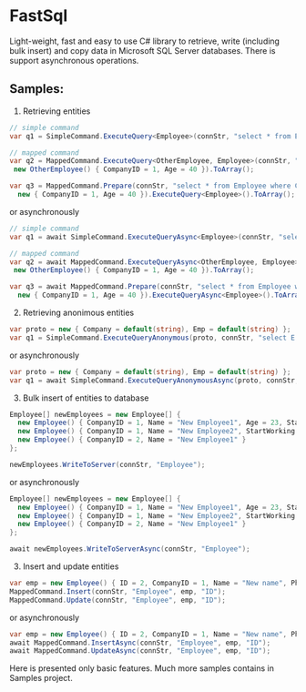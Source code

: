 # FastSql
Light-weight, fast and easy to use C# library to retrieve, write (including bulk insert) and copy data in Microsoft SQL Server databases. There is support asynchronous operations.

## Samples:

1. Retrieving  entities

  ```csharp
  // simple command
  var q1 = SimpleCommand.ExecuteQuery<Employee>(connStr, "select * from Employee where CompanyID = @p0 and Age > @p1", 1, 40).ToArray();

  // mapped command
  var q2 = MappedCommand.ExecuteQuery<OtherEmployee, Employee>(connStr, "select * from Employee where CompanyID = @CompanyID and Age > @Age", 
   new OtherEmployee() { CompanyID = 1, Age = 40 }).ToArray();
  
  var q3 = MappedCommand.Prepare(connStr, "select * from Employee where CompanyID = @CompanyID and Age > @Age", 
    new { CompanyID = 1, Age = 40 }).ExecuteQuery<Employee>().ToArray();
  ```  
  or asynchronously
  ```csharp
  // simple command
  var q1 = await SimpleCommand.ExecuteQueryAsync<Employee>(connStr, "select * from Employee where CompanyID = @p0 and Age > @p1", 1, 40).ToArray();

  // mapped command
  var q2 = await MappedCommand.ExecuteQueryAsync<OtherEmployee, Employee>(connStr, "select * from Employee where CompanyID = @CompanyID and Age > @Age", 
   new OtherEmployee() { CompanyID = 1, Age = 40 }).ToArray();
  
  var q3 = await MappedCommand.Prepare(connStr, "select * from Employee where CompanyID = @CompanyID and Age > @Age", 
    new { CompanyID = 1, Age = 40 }).ExecuteQueryAsync<Employee>().ToArray();
```  

2. Retrieving anonimous entities

  ```csharp
  var proto = new { Company = default(string), Emp = default(string) };
  var q1 = SimpleCommand.ExecuteQueryAnonymous(proto, connStr, "select E.Name as Emp, C.Name as Company from Employee E join Company C on E.CompanyID = C.ID").ToArray();
  ```
  or asynchronously
  ```csharp
  var proto = new { Company = default(string), Emp = default(string) };
  var q1 = await SimpleCommand.ExecuteQueryAnonymousAsync(proto, connStr, "select E.Name as Emp, C.Name as Company from Employee E join Company C on E.CompanyID = C.ID").ToArray();
  ```
  

3. Bulk insert of entities to database

  ```csharp
  Employee[] newEmployees = new Employee[] { 
    new Employee() { CompanyID = 1, Name = "New Employee1", Age = 23, StartWorking = DateTime.UtcNow },
    new Employee() { CompanyID = 1, Name = "New Employee2", StartWorking = DateTime.UtcNow },
    new Employee() { CompanyID = 2, Name = "New Employee1" }
  };
  
  newEmployees.WriteToServer(connStr, "Employee");
  ```
or asynchronously
  ```csharp
  Employee[] newEmployees = new Employee[] { 
    new Employee() { CompanyID = 1, Name = "New Employee1", Age = 23, StartWorking = DateTime.UtcNow },
    new Employee() { CompanyID = 1, Name = "New Employee2", StartWorking = DateTime.UtcNow },
    new Employee() { CompanyID = 2, Name = "New Employee1" }
  };
  
  await newEmployees.WriteToServerAsync(connStr, "Employee");
  ```
  

3. Insert and update entities

  ```csharp
  var emp = new Employee() { ID = 2, CompanyID = 1, Name = "New name", Phone = "111" };
  MappedCommand.Insert(connStr, "Employee", emp, "ID");
  MappedCommand.Update(connStr, "Employee", emp, "ID");
  ```
or asynchronously
  ```csharp
  var emp = new Employee() { ID = 2, CompanyID = 1, Name = "New name", Phone = "111" };
  await MappedCommand.InsertAsync(connStr, "Employee", emp, "ID");
  await MappedCommand.UpdateAsync(connStr, "Employee", emp, "ID");
  ```

Here is presented only basic features. Much more samples contains in Samples project. 

